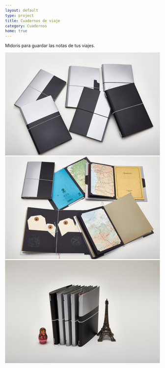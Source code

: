 ```yaml
---
layout: default
type: project
title: Cuadernos de viaje
category: Cuadernos
home: true
---
```


Midoris para guardar las notas de tus viajes.

![](01.jpg)
![](02.jpg)
![](03.jpg)
